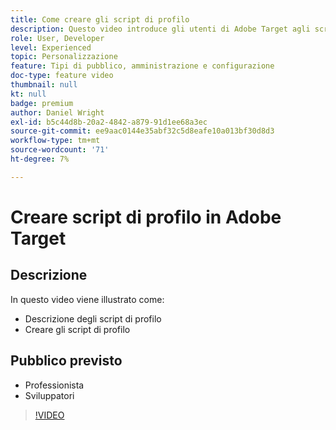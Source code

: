 ```yaml
---
title: Come creare gli script di profilo
description: Questo video introduce gli utenti di Adobe Target agli script di profilo. Guarda questo video se hai esperienza con Adobe Target e vuoi imparare le nozioni di base sull’utilizzo degli script di profilo per eseguire targeting più specializzato o creare un pubblico.
role: User, Developer
level: Experienced
topic: Personalizzazione
feature: Tipi di pubblico, amministrazione e configurazione
doc-type: feature video
thumbnail: null
kt: null
badge: premium
author: Daniel Wright
exl-id: b5c44d8b-20a2-4842-a879-91d1ee68a3ec
source-git-commit: ee9aac0144e35abf32c5d8eafe10a013bf30d8d3
workflow-type: tm+mt
source-wordcount: '71'
ht-degree: 7%

---
```


# Creare script di profilo in Adobe Target

## Descrizione

In questo video viene illustrato come:

* Descrizione degli script di profilo
* Creare gli script di profilo

## Pubblico previsto

* Professionista
* Sviluppatori

>[!VIDEO](https://video.tv.adobe.com/v/17394/?quality=12)
